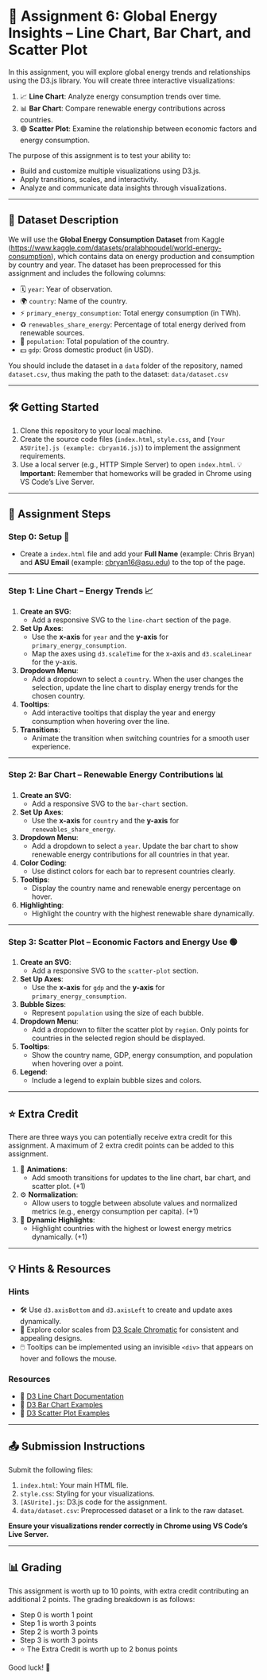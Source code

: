 # 🚀 Assignment 6: Global Energy Insights – Line Chart, Bar Chart, and Scatter Plot

In this assignment, you will explore global energy trends and relationships using the D3.js library. You will create three interactive visualizations:
1. 📈 **Line Chart**: Analyze energy consumption trends over time.
2. 📊 **Bar Chart**: Compare renewable energy contributions across countries.
3. 🟢 **Scatter Plot**: Examine the relationship between economic factors and energy consumption.

The purpose of this assignment is to test your ability to:
- Build and customize multiple visualizations using D3.js.
- Apply transitions, scales, and interactivity.
- Analyze and communicate data insights through visualizations.

---

## 📂 Dataset Description

We will use the **Global Energy Consumption Dataset** from Kaggle (https://www.kaggle.com/datasets/pralabhpoudel/world-energy-consumption), which contains data on energy production and consumption by country and year. The dataset has been preprocessed for this assignment and includes the following columns:
- 🗓️ `year`: Year of observation.
- 🌍 `country`: Name of the country.
- ⚡ `primary_energy_consumption`: Total energy consumption (in TWh).
- ♻️ `renewables_share_energy`: Percentage of total energy derived from renewable sources.
- 👥 `population`: Total population of the country.
- 💵 `gdp`: Gross domestic product (in USD).

You should include the dataset in a `data` folder of the repository, named `dataset.csv`, thus making the path to the dataset: `data/dataset.csv`

---

## 🛠️ Getting Started

1. Clone this repository to your local machine.
2. Create the source code files (`index.html`, `style.css`, and `[Your ASUrite].js (example: cbryan16.js)`) to implement the assignment requirements.
3. Use a local server (e.g., HTTP Simple Server) to open `index.html`.
💡 **Important**: Remember that homeworks will be graded in Chrome using VS Code’s Live Server.

---

## 📝 Assignment Steps

### Step 0: Setup 🧰
- Create a `index.html` file and add your **Full Name** (example: Chris Bryan) and **ASU Email** (example: cbryan16@asu.edu) to the top of the page.

---

### Step 1: Line Chart – Energy Trends 📈
1. **Create an SVG**:
   - Add a responsive SVG to the `line-chart` section of the page.
2. **Set Up Axes**:
   - Use the **x-axis** for `year` and the **y-axis** for `primary_energy_consumption`.
   - Map the axes using `d3.scaleTime` for the x-axis and `d3.scaleLinear` for the y-axis.
3. **Dropdown Menu**:
   - Add a dropdown to select a `country`. When the user changes the selection, update the line chart to display energy trends for the chosen country.
4. **Tooltips**:
   - Add interactive tooltips that display the year and energy consumption when hovering over the line.
5. **Transitions**:
   - Animate the transition when switching countries for a smooth user experience.

---

### Step 2: Bar Chart – Renewable Energy Contributions 📊
1. **Create an SVG**:
   - Add a responsive SVG to the `bar-chart` section.
2. **Set Up Axes**:
   - Use the **x-axis** for `country` and the **y-axis** for `renewables_share_energy`.
3. **Dropdown Menu**:
   - Add a dropdown to select a `year`. Update the bar chart to show renewable energy contributions for all countries in that year.
4. **Color Coding**:
   - Use distinct colors for each bar to represent countries clearly.
5. **Tooltips**:
   - Display the country name and renewable energy percentage on hover.
6. **Highlighting**:
   - Highlight the country with the highest renewable share dynamically.

---

### Step 3: Scatter Plot – Economic Factors and Energy Use 🟢
1. **Create an SVG**:
   - Add a responsive SVG to the `scatter-plot` section.
2. **Set Up Axes**:
   - Use the **x-axis** for `gdp` and the **y-axis** for `primary_energy_consumption`.
3. **Bubble Sizes**:
   - Represent `population` using the size of each bubble.
4. **Dropdown Menu**:
   - Add a dropdown to filter the scatter plot by `region`. Only points for countries in the selected region should be displayed.
5. **Tooltips**:
   - Show the country name, GDP, energy consumption, and population when hovering over a point.
6. **Legend**:
   - Include a legend to explain bubble sizes and colors.

---

## ⭐ Extra Credit

There are three ways you can potentially receive extra credit for this assignment. A maximum of 2 extra credit points can be added to this assignment.

1. 🌟 **Animations**:
   - Add smooth transitions for updates to the line chart, bar chart, and scatter plot. (+1)
2. ⚙️ **Normalization**:
   - Allow users to toggle between absolute values and normalized metrics (e.g., energy consumption per capita). (+1)
3. 🌟 **Dynamic Highlights**:
   - Highlight countries with the highest or lowest energy metrics dynamically. (+1)

---

## 💡 Hints & Resources

### Hints
- 🛠️ Use `d3.axisBottom` and `d3.axisLeft` to create and update axes dynamically.
- 🎨 Explore color scales from [D3 Scale Chromatic](https://github.com/d3/d3-scale-chromatic) for consistent and appealing designs.
- 🖱️ Tooltips can be implemented using an invisible `<div>` that appears on hover and follows the mouse.

### Resources
- 📘 [D3 Line Chart Documentation](https://observablehq.com/@d3/line-chart)
- 📘 [D3 Bar Chart Examples](https://observablehq.com/@d3/bar-chart)
- 📘 [D3 Scatter Plot Examples](https://observablehq.com/@d3/scatterplot)

---

## 📤 Submission Instructions

Submit the following files:
1. `index.html`: Your main HTML file.
2. `style.css`: Styling for your visualizations.
3. `[ASUrite].js`: D3.js code for the assignment.
4. `data/dataset.csv`: Preprocessed dataset or a link to the raw dataset.

**Ensure your visualizations render correctly in Chrome using VS Code’s Live Server.**

---

## 📊 Grading

This assignment is worth up to 10 points, with extra credit contributing an additional 2 points. The grading breakdown is as follows:

- Step 0 is worth 1 point
- Step 1 is worth 3 points
- Step 2 is worth 3 points
- Step 3 is worth 3 points
- ⭐ The Extra Credit is worth up to 2 bonus points

Good luck! 🎉
